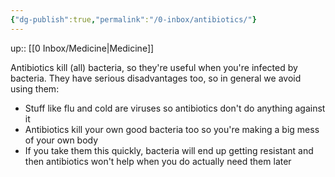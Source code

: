 ```yaml
---
{"dg-publish":true,"permalink":"/0-inbox/antibiotics/"}
---
```


up:: [[0 Inbox/Medicine\|Medicine]]

Antibiotics kill (all) bacteria, so they're useful when you're infected by bacteria. They have serious disadvantages too, so in general we avoid using them:

- Stuff like flu and cold are viruses so antibiotics don't do anything against it
- Antibiotics kill your own good bacteria too so you're making a big mess of your own body
- If you take them this quickly, bacteria will end up getting resistant and then antibiotics won't help when you do actually need them later
